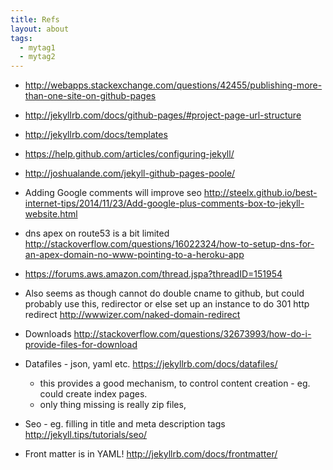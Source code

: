 ```yaml
---
title: Refs
layout: about
tags:
  - mytag1
  - mytag2
---
```


- <http://webapps.stackexchange.com/questions/42455/publishing-more-than-one-site-on-github-pages>

- <http://jekyllrb.com/docs/github-pages/#project-page-url-structure>

- <http://jekyllrb.com/docs/templates>

- <https://help.github.com/articles/configuring-jekyll/>

- <http://joshualande.com/jekyll-github-pages-poole/>

- Adding Google comments will improve seo
  <http://steelx.github.io/best-internet-tips/2014/11/23/Add-google-plus-comments-box-to-jekyll-website.html>

- dns apex on route53 is a bit limited
  <http://stackoverflow.com/questions/16022324/how-to-setup-dns-for-an-apex-domain-no-www-pointing-to-a-heroku-app>

- <https://forums.aws.amazon.com/thread.jspa?threadID=151954>

- Also seems as though cannot do double cname to github, but could probably use this, redirector
  or else set up an instance to do 301 http redirect
  <http://wwwizer.com/naked-domain-redirect>

- Downloads
  <http://stackoverflow.com/questions/32673993/how-do-i-provide-files-for-download>

- Datafiles - json, yaml etc.
  <https://jekyllrb.com/docs/datafiles/>
  - this provides a good mechanism, to control content creation - eg. could create index pages.
  - only thing missing is really zip files,

- Seo - eg. filling in title and meta description tags
  http://jekyll.tips/tutorials/seo/

- Front matter is in YAML!
  http://jekyllrb.com/docs/frontmatter/
